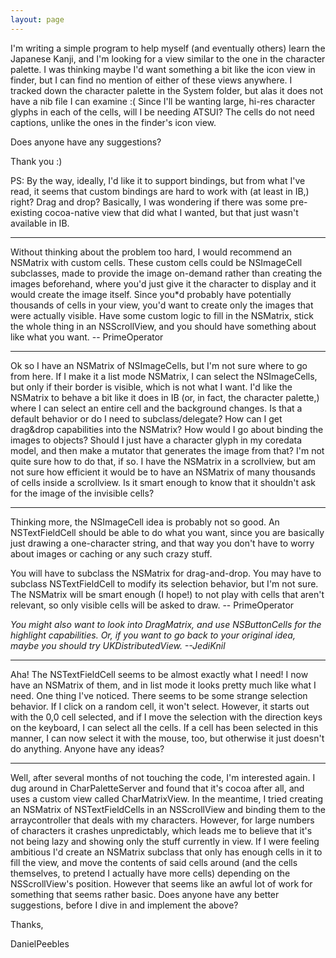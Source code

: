 ```yaml
---
layout: page
---
```


I'm writing a simple program to help myself (and eventually others) learn the Japanese Kanji, and I'm looking for a view similar to the one in the character palette. I was thinking maybe I'd want something a bit like the icon view in finder, but I can find no mention of either of these views anywhere. I tracked down the character palette in the System folder, but alas it does not have a nib file I can examine :( Since I'll be wanting large, hi-res character glyphs in each of the cells, will I be needing ATSUI? The cells do not need captions, unlike the ones in the finder's icon view.

Does anyone have any suggestions? 

Thank you :)

PS: By the way, ideally, I'd like it to support bindings, but from what I've read, it seems that custom bindings are hard to work with (at least in IB,) right? Drag and drop? Basically, I was wondering if there was some pre-existing cocoa-native view that did what I wanted, but that just wasn't available in IB.

----
Without thinking about the problem too hard, I would recommend an NSMatrix with custom cells. These custom cells could be NSImageCell subclasses, made to provide the image on-demand rather than creating the images beforehand, where you'd just give it the character to display and it would create the image itself. Since you*d probably have potentially thousands of cells in your view, you'd want to create only the images that were actually visible. Have some custom logic to fill in the NSMatrix, stick the whole thing in an NSScrollView, and you should have something about like what you want. -- PrimeOperator

----
Ok so I have an NSMatrix of NSImageCell<nowiki/>s, but I'm not sure where to go from here. If I make it a list mode NSMatrix, I can select the NSImageCell<nowiki/>s, but only if their border is visible, which is not what I want. I'd like the NSMatrix to behave a bit like it does in IB (or, in fact, the character palette,) where I can select an entire cell and the background changes. Is that a default behavior or do I need to subclass/delegate? How can I get drag&drop capabilities into the NSMatrix? How would I go about binding the images to objects? Should I just have a character glyph in my coredata model, and then make a mutator that generates the image from that? I'm not quite sure how to do that, if so. I have the NSMatrix in a scrollview, but am not sure how efficient it would be to have an NSMatrix of many thousands of cells inside a scrollview. Is it smart enough to know that it shouldn't ask for the image of the invisible cells?

----
Thinking more, the NSImageCell idea is probably not so good. An NSTextFieldCell should be able to do what you want, since you are basically just drawing a one-character string, and that way you don't have to worry about images or caching or any such crazy stuff.

You will have to subclass the NSMatrix for drag-and-drop. You may have to subclass NSTextFieldCell to modify its selection behavior, but I'm not sure. The NSMatrix will be smart enough (I hope!) to not play with cells that aren't relevant, so only visible cells will be asked to draw. -- PrimeOperator

*You might also want to look into DragMatrix, and use NSButtonCell<nowiki/>s for the highlight capabilities. Or, if you want to go back to your original idea, maybe you should try UKDistributedView. --JediKnil*

----
Aha! The NSTextFieldCell seems to be almost exactly what I need! I now have an NSMatrix of them, and in list mode it looks pretty much like what I need. One thing I've noticed. There seems to be some strange selection behavior. If I click on a random cell, it won't select. However, it starts out with the 0,0 cell selected, and if I move the selection with the direction keys on the keyboard, I can select all the cells. If a cell has been selected in this manner, I can now select it with the mouse, too, but otherwise it just doesn't do anything. Anyone have any ideas?

----
Well, after several months of not touching the code, I'm interested again. I dug around in CharPaletteServer and found that it's cocoa after all, and uses a custom view called CharMatrixView. In the meantime, I tried creating an NSMatrix of NSTextFieldCells in an NSScrollView and binding them to the arraycontroller that deals with my characters. However, for large numbers of characters it crashes unpredictably, which leads me to believe that it's not being lazy and showing only the stuff currently in view. If I were feeling ambitious I'd create an NSMatrix subclass that only has enough cells in it to fill the view, and move the contents of said cells around (and the cells themselves, to pretend I actually have more cells) depending on the NSScrollView's position. However that seems like an awful lot of work for something that seems rather basic. Does anyone have any better suggestions, before I dive in and implement the above?

Thanks,

DanielPeebles
